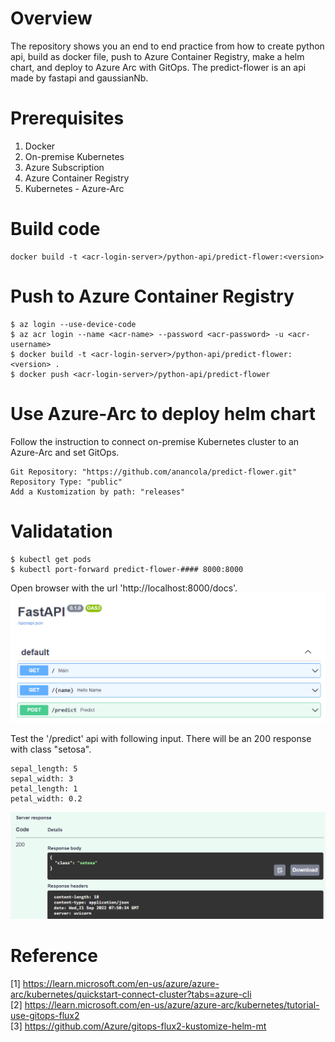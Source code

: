 # Overview
The repository shows you an end to end practice from how to create python api, build as docker file, push to Azure Container Registry, make a helm chart, and deploy to Azure Arc with GitOps.
The predict-flower is an api made by fastapi and gaussianNb.

# Prerequisites
1. Docker  
2. On-premise Kubernetes  
3. Azure Subscription  
4. Azure Container Registry
5. Kubernetes - Azure-Arc  

# Build code
```
docker build -t <acr-login-server>/python-api/predict-flower:<version> 
```
# Push to Azure Container Registry
```
$ az login --use-device-code
$ az acr login --name <acr-name> --password <acr-password> -u <acr-username>
$ docker build -t <acr-login-server>/python-api/predict-flower:<version> .
$ docker push <acr-login-server>/python-api/predict-flower
```


# Use Azure-Arc to deploy helm chart
Follow the instruction to connect on-premise Kubernetes cluster to an Azure-Arc and set GitOps.  
```
Git Repository: "https://github.com/anancola/predict-flower.git"  
Repository Type: "public"  
Add a Kustomization by path: "releases"  
```

# Validatation
```
$ kubectl get pods
$ kubectl port-forward predict-flower-#### 8000:8000
```
Open browser with the url 'http://localhost:8000/docs'.
![image](./media/image1.png)

Test the '/predict' api with following input. There will be an 200 response with class "setosa".
```
sepal_length: 5
sepal_width: 3
petal_length: 1
petal_width: 0.2
```
![image](./media/image3.png)

# Reference
[1] https://learn.microsoft.com/en-us/azure/azure-arc/kubernetes/quickstart-connect-cluster?tabs=azure-cli  
[2] https://learn.microsoft.com/en-us/azure/azure-arc/kubernetes/tutorial-use-gitops-flux2  
[3] https://github.com/Azure/gitops-flux2-kustomize-helm-mt  
